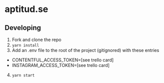 # aptitud.se

## Developing

1. Fork and clone the repo
2. `yarn install`
3. Add an .env file to the root of the project (gitignored) with these entries

* CONTENTFUL_ACCESS_TOKEN=[see trello card]
* INSTAGRAM_ACCESS_TOKEN=[see trello card]

4. `yarn start`
